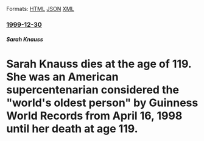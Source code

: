 
Formats: [HTML](/news/1999/12/30/sarah-knauss-dies-at-the-age-of-119-she-was-an-american-supercentenarian-considered-the-world-s-oldest-person-by-guinness-world-records.html)  [JSON](/news/1999/12/30/sarah-knauss-dies-at-the-age-of-119-she-was-an-american-supercentenarian-considered-the-world-s-oldest-person-by-guinness-world-records.json)  [XML](/news/1999/12/30/sarah-knauss-dies-at-the-age-of-119-she-was-an-american-supercentenarian-considered-the-world-s-oldest-person-by-guinness-world-records.xml)  

### [1999-12-30](/news/1999/12/30/index.md)

##### Sarah Knauss
#  Sarah Knauss dies at the age of 119. She was an American supercentenarian considered the "world's oldest person" by Guinness World Records from April 16, 1998 until her death at age 119.



